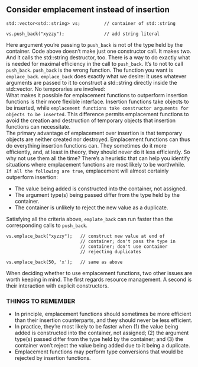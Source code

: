 ## Consider emplacement instead of insertion
```
std::vector<std::string> vs;         // container of std::string

vs.push_back("xyzzy");               // add string literal
```
Here argument you’re passing to `push_back` is not of the type held by the container. Code above doesn’t make just one constructor call. It makes two. And it calls the std::string destructor, too.
There is a way to do exactly what is needed for maximal efficiency in the call to `push_back`. It’s to not to call `push_back`. `push_back` is the wrong function. The function you want is `emplace_back`. `emplace_back` does exactly what we desire: it uses whatever arguments are passed to it to construct a std::string directly inside the std::vector. No temporaries are involved:    
What makes it possible for emplacement functions to outperform insertion functions is their more flexible interface. Insertion functions take objects to be inserted, while `emplacement functions take constructor arguments for objects to be inserted`. This difference permits emplacement functions to avoid the creation and destruction of temporary objects that insertion functions can necessitate.   
The primary advantage of emplacement over insertion is that temporary objects are neither created nor destroyed. Emplacement functions can thus do everything insertion functions can. They sometimes do it more efficiently, and, at least in theory, they should never do it less efficiently. So why not use them all the time? There’s a heuristic that can help you identify situations where emplacement functions are most likely to be worthwhile.      
`If all the following are true`, emplacement will almost certainly outperform insertion:
* The value being added is constructed into the container, not assigned.
* The argument type(s) being passed differ from the type held by the container.
* The container is unlikely to reject the new value as a duplicate.

Satisfying all the criteria above, `emplate_back` can run faster than the corresponding calls to `push_back`.
```
vs.emplace_back("xyzzy");   // construct new value at end of
                            // container; don't pass the type in
                            // container; don't use container
                            // rejecting duplicates

vs.emplace_back(50, 'x');   // same as above
```
When deciding whether to use emplacement functions, two other issues are worth keeping in mind. The first regards resource management. A second is their interaction with explicit constructors.
### THINGS TO REMEMBER
* In principle, emplacement functions should sometimes be more efficient than their insertion counterparts, and they should never be less efficient.
* In practice, they’re most likely to be faster when (1) the value being added is constructed into the container, not assigned; (2) the argument type(s) passed differ from the type held by the container; and (3) the container won’t reject the value being added due to it being a duplicate. 
* Emplacement functions may perform type conversions that would be rejected by insertion functions.